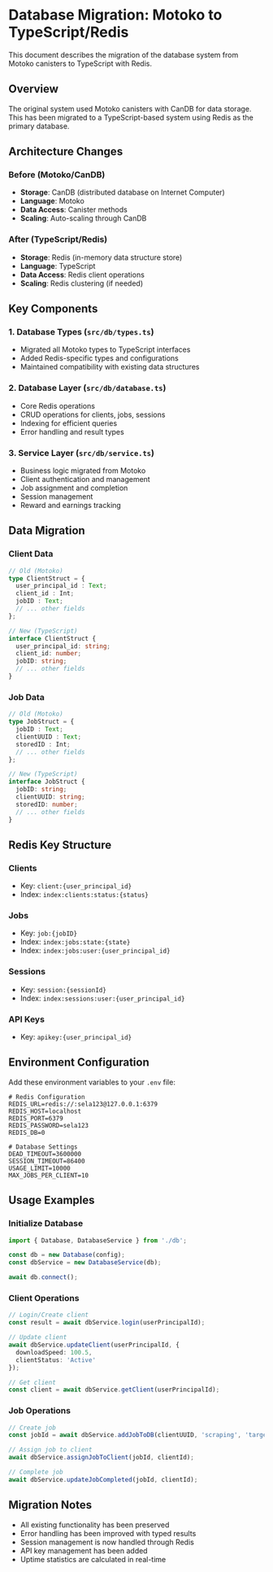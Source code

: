 # Database Migration: Motoko to TypeScript/Redis

This document describes the migration of the database system from Motoko canisters to TypeScript with Redis.

## Overview

The original system used Motoko canisters with CanDB for data storage. This has been migrated to a TypeScript-based system using Redis as the primary database.

## Architecture Changes

### Before (Motoko/CanDB)
- **Storage**: CanDB (distributed database on Internet Computer)
- **Language**: Motoko
- **Data Access**: Canister methods
- **Scaling**: Auto-scaling through CanDB

### After (TypeScript/Redis)
- **Storage**: Redis (in-memory data structure store)
- **Language**: TypeScript
- **Data Access**: Redis client operations
- **Scaling**: Redis clustering (if needed)

## Key Components

### 1. Database Types (`src/db/types.ts`)
- Migrated all Motoko types to TypeScript interfaces
- Added Redis-specific types and configurations
- Maintained compatibility with existing data structures

### 2. Database Layer (`src/db/database.ts`)
- Core Redis operations
- CRUD operations for clients, jobs, sessions
- Indexing for efficient queries
- Error handling and result types

### 3. Service Layer (`src/db/service.ts`)
- Business logic migrated from Motoko
- Client authentication and management
- Job assignment and completion
- Session management
- Reward and earnings tracking

## Data Migration

### Client Data
```typescript
// Old (Motoko)
type ClientStruct = {
  user_principal_id : Text;
  client_id : Int;
  jobID : Text;
  // ... other fields
};

// New (TypeScript)
interface ClientStruct {
  user_principal_id: string;
  client_id: number;
  jobID: string;
  // ... other fields
}
```

### Job Data
```typescript
// Old (Motoko)
type JobStruct = {
  jobID : Text;
  clientUUID : Text;
  storedID : Int;
  // ... other fields
};

// New (TypeScript)
interface JobStruct {
  jobID: string;
  clientUUID: string;
  storedID: number;
  // ... other fields
}
```

## Redis Key Structure

### Clients
- Key: `client:{user_principal_id}`
- Index: `index:clients:status:{status}`

### Jobs
- Key: `job:{jobID}`
- Index: `index:jobs:state:{state}`
- Index: `index:jobs:user:{user_principal_id}`

### Sessions
- Key: `session:{sessionId}`
- Index: `index:sessions:user:{user_principal_id}`

### API Keys
- Key: `apikey:{user_principal_id}`

## Environment Configuration

Add these environment variables to your `.env` file:

```env
# Redis Configuration
REDIS_URL=redis://:sela123@127.0.0.1:6379
REDIS_HOST=localhost
REDIS_PORT=6379
REDIS_PASSWORD=sela123
REDIS_DB=0

# Database Settings
DEAD_TIMEOUT=3600000
SESSION_TIMEOUT=86400
USAGE_LIMIT=10000
MAX_JOBS_PER_CLIENT=10
```

## Usage Examples

### Initialize Database
```typescript
import { Database, DatabaseService } from './db';

const db = new Database(config);
const dbService = new DatabaseService(db);

await db.connect();
```

### Client Operations
```typescript
// Login/Create client
const result = await dbService.login(userPrincipalId);

// Update client
await dbService.updateClient(userPrincipalId, {
  downloadSpeed: 100.5,
  clientStatus: 'Active'
});

// Get client
const client = await dbService.getClient(userPrincipalId);
```

### Job Operations
```typescript
// Create job
const jobId = await dbService.addJobToDB(clientUUID, 'scraping', 'target_url');

// Assign job to client
await dbService.assignJobToClient(jobId, clientId);

// Complete job
await dbService.updateJobCompleted(jobId, clientId);
```


## Migration Notes

- All existing functionality has been preserved
- Error handling has been improved with typed results
- Session management is now handled through Redis
- API key management has been added
- Uptime statistics are calculated in real-time

